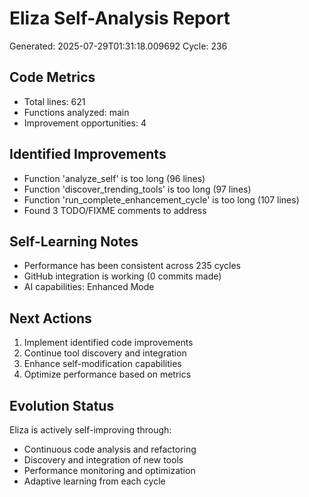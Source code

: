 # Eliza Self-Analysis Report
Generated: 2025-07-29T01:31:18.009692
Cycle: 236

## Code Metrics
- Total lines: 621
- Functions analyzed: main
- Improvement opportunities: 4

## Identified Improvements
- Function 'analyze_self' is too long (96 lines)
- Function 'discover_trending_tools' is too long (97 lines)
- Function 'run_complete_enhancement_cycle' is too long (107 lines)
- Found 3 TODO/FIXME comments to address

## Self-Learning Notes
- Performance has been consistent across 235 cycles
- GitHub integration is working (0 commits made)
- AI capabilities: Enhanced Mode

## Next Actions
1. Implement identified code improvements
2. Continue tool discovery and integration
3. Enhance self-modification capabilities
4. Optimize performance based on metrics

## Evolution Status
Eliza is actively self-improving through:
- Continuous code analysis and refactoring
- Discovery and integration of new tools
- Performance monitoring and optimization
- Adaptive learning from each cycle
